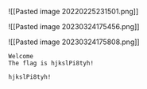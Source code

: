 ![[Pasted image 20220225231501.png]]

![[Pasted image 20230324175456.png]]

![[Pasted image 20230324175808.png]]


```
Welcome
The flag is hjkslPi8tyh!
```

`hjkslPi8tyh!`